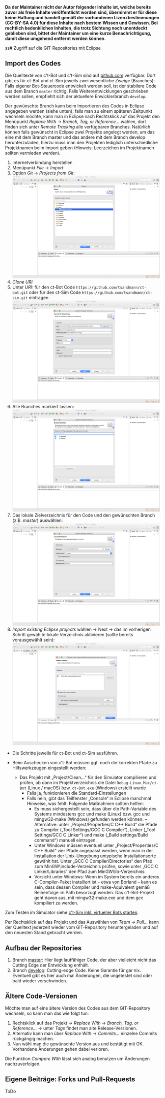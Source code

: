 **Da der Maintainer nicht der Autor folgender Inhalte ist, welche bereits zuvor als freie Inhalte veröffentlicht worden sind, übernimmt er für diese keine Haftung und handelt gemäß der vorhandenen Lizenzbestimmungen (CC-BY-SA 4.0) für diese Inhalte nach bestem Wissen und Gewissen. Bei rechtlich bedenklichen Inhalten, die trotz Sichtung noch unentdeckt geblieben sind, bittet der Maintainer um eine kurze Benachrichtigung, damit diese umgehend entfernt werden können.**

ss# Zugriff auf die GIT-Repositories mit Eclipse

## Import des Codes

Die Quelltexte von c't-Bot und c't-Sim sind auf [github.com](https://github.com) verfügbar. Dort gibt es für ct-Bot und ct-Sim jeweils zwei wesentliche *Zweige* (Branches): Falls eigener Bot-Steuercode entwickelt werden soll, ist der stabilere Code aus dem Branch `master` richtig. Falls Weiterentwicklungen geschrieben werden sollen, empfiehlt sich der aktuellere Enwicklerbranch `develop`.

Der gewünschte Branch kann beim Importieren des Codes in Eclipse angegeben werden (siehe unten); falls man zu einem späteren Zeitpunkt wechseln möchte, kann man in Eclipse nach Rechtsklick auf das Projekt den Menüpunkt *Replace With* -> *Branch, Tag, or Reference...* wählen, dort finden sich unter *Remote Tracking* alle verfügbaren Branches. Natürlich können falls gewünscht in Eclipse zwei Projekte angelegt werden, um das eine mit dem Branch master und das andere mit dem Branch develop herunterzuladen, hierzu muss man den Projekten lediglich unterschiedliche Projektnamen beim Import geben (Hinweis: Leerzeichen im Projektnamen sollten vermieden werden).

1. Internetverbindung herstellen
1. Menüpunkt *File* -> *Import*
1. Option *Git* -> *Projects from Git*:
  ![Image: 'git_import.png'](git_import.png)
1. *Clone URI*
1. Unter *URI:* für den ct-Bot Code `https://github.com/tsandmann/ct-bot.git` oder für den ct-Sim Code `https://github.com/tsandmann/ct-sim.git` eintragen:
  ![Image: 'git_uri.png'](git_uri.png)
1. Alle Branches markiert lassen:
  ![Image: 'git_branches.png'](git_branches.png)
1. Das lokale Zielverzeichnis für den Code und den gewünschten Branch (z.B. *master*) auswählen:
  ![Image: 'git_destination.png'](git_destination.png)
1. *Import existing Eclipse projects* wählen -> Next -> das im vorherigen Schritt gewählte lokale Verzeichnis aktivieren (sollte bereits vorausgewählt sein):
  ![Image: 'git_project.png'](git_project.png)

* Die Schritte jeweils für ct-Bot und ct-Sim ausführen.

* Beim Auschecken von c't-Bot müssen ggf. noch die korrekten Pfade zu Hilfswerkzeugen eingestellt werden:
  * Das Projekt mit „Project/Clean...“ für den Simulator compilieren und prüfen, ob dann im Projektverzeichnis die Datei `Debug-Linux_Mac/ct-Bot` (Linux / macOS) bzw. `ct-Bot.exe` (Windows) erstellt wurde
    * Falls ja, funktionieren die Standard-Einstellungen
    * Falls nein, gibt das Teilfenster „Console“ in Eclipse manchmal Hinweise, was fehlt. Folgende Maßnahmen sollten helfen:
      * Es muss sichergestellt sein, dass über die Path-Variable des Systems mindestens gcc und make (Linux) bzw. gcc und mingw32-make (Windows) gefunden werden können. – Alternative: unter „Project/Properties/C C++ Build“ die Pfade zu Compiler („Tool Settings/GCC C Compiler“), Linker („Tool Settings/GCC C Linker“) und make („Build settings/Build command“) manuell eintragen.
      * Unter Windows müssen eventuell unter „Project/Properties/C C++ Build“ vier Pfade angepasst werden, wenn man in der Installation der Unix-Umgebung untypische Installationsorte gewählt hat. Unter „GCC C Compiler/Directories“ den Pfad zum MinGW\include-Verzeichnis prüfen, sowie unter „GCC C Linker/Libraries“ den Pfad zum MinGW\lib-Verzeichnis.
      * Vorsicht unter Windows: Wenn im System bereits ein anderes C-Compiler-Paket installiert ist – etwa von Borland – kann es sein, dass dessen Compiler und make-Äquivalent gemäß Reihenfolge im Path bevorzugt werden. Das c't-Bot-Projekt geht davon aus, mit mingw32-make.exe und dem gcc kompiliert zu werden.

Zum Testen im Simulator siehe [c't-Sim inkl. virtueller Bots starten](../InstallationsanleitungR23/InstallationsanleitungR23.md#ct-Sim-und-virtuelle-Bots-starten).

Per Rechtsklick auf das Projekt und das Auswählen von *Team* -> *Pull...* kann der Quelltext jederzeit wieder vom GIT-Repository heruntergeladen und auf den neuesten Stand gebracht werden.

## Aufbau der Repositories

1. Branch [master](https://github.com/tsandmann/ct-bot/tree/master): Hier liegt lauffähiger Code, der aber vielleicht nicht das Cutting Edge der Entwicklung enthält.
1. Branch [develop](https://github.com/tsandmann/ct-bot/tree/develop): Cutting-edge Code. Keine Garantie für gar nix. Eventuell gibt es hier auch mal Änderungen, die ungetestet sind oder bald wieder verschwinden.

## Ältere Code-Versionen

Möchte man auf eine ältere Version des Codes aus dem GIT-Repository wechseln, so kann man das wie folgt tun:

1. Rechtsklick auf das Projekt -> *Replace With* -> *Branch, Tag, or Reference...* -> unter *Tags* findet man alte Release-Versionen.
1. Alternativ kann man über *Replace With* -> *Commits...* einzelne Commits rückgängig machen.
1. Nun wähl man die gewünschte Version aus und bestätigt mit OK. Vorhandene Änderungen gehen dabei verloren.

Die Funktion *Compare With* lässt sich analog benutzen um Änderungen nachzuverfolgen.

## Eigene Beiträge: Forks und Pull-Requests

ToDo
